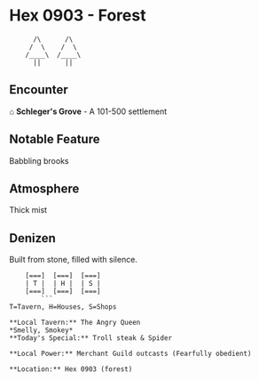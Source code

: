 # Hex 0903 - Forest
```
      /\      /\
     /  \    /  \
    /____\  /____\
      ||      ||
```

## Encounter

⌂ **Schleger's Grove** - A 101-500 settlement

## Notable Feature

Babbling brooks

## Atmosphere

Thick mist

## Denizen

Built from stone, filled with silence.

```
    [===]  [===]  [===]
    | T |  | H |  | S |
    [===]  [===]  [===]
        ```
T=Tavern, H=Houses, S=Shops

**Local Tavern:** The Angry Queen
*Smelly, Smokey*
**Today's Special:** Troll steak & Spider

**Local Power:** Merchant Guild outcasts (Fearfully obedient)

**Location:** Hex 0903 (forest)

